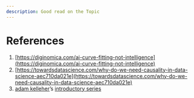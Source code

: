 ```yaml
---
description: Good read on the Topic
---
```


# References

1. [https://diginomica.com/ai-curve-fitting-not-intelligence](https://diginomica.com/ai-curve-fitting-not-intelligence)
2. [https://towardsdatascience.com/why-do-we-need-causality-in-data-science-aec710da021e](https://towardsdatascience.com/why-do-we-need-causality-in-data-science-aec710da021e)
3. [adam kelleher](https://medium.com/u/1cdc1cca2f85?source=post_page-----aec710da021e----------------------)’s [introductory series](https://medium.com/causal-data-science/causal-data-science-721ed63a4027)

